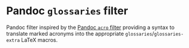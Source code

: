 # Pandoc `glossaries` filter

Pandoc filter inspired by the [Pandoc `acro` filter][pandoc-acro]
providing a syntax to translate marked acronyms into the appropriate
`glossaries`/`glossaries-extra` LaTeX macros.

[pandoc-acro]: https://github.com/kprussing/pandoc-acro
